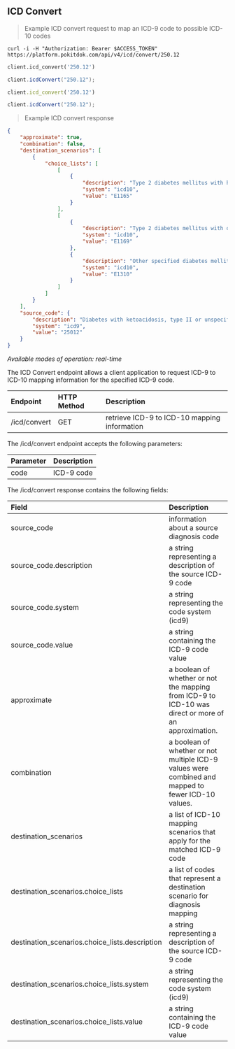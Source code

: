 ## ICD Convert
> Example ICD convert request to map an ICD-9 code to possible ICD-10 codes


```shell
curl -i -H "Authorization: Bearer $ACCESS_TOKEN" https://platform.pokitdok.com/api/v4/icd/convert/250.12
```

```python
client.icd_convert('250.12')
```

```csharp
client.icdConvert("250.12");
```

```ruby
client.icd_convert('250.12')
```

```java
client.icdConvert("250.12");
```

> Example ICD convert response

```json
{
    "approximate": true,
    "combination": false,
    "destination_scenarios": [
        {
            "choice_lists": [
                [
                    {
                        "description": "Type 2 diabetes mellitus with hyperglycemia",
                        "system": "icd10",
                        "value": "E1165"
                    }
                ],
                [
                    {
                        "description": "Type 2 diabetes mellitus with other specified complication",
                        "system": "icd10",
                        "value": "E1169"
                    },
                    {
                        "description": "Other specified diabetes mellitus with ketoacidosis without coma",
                        "system": "icd10",
                        "value": "E1310"
                    }
                ]
            ]
        }
    ],
    "source_code": {
        "description": "Diabetes with ketoacidosis, type II or unspecified type, uncontrolled",
        "system": "icd9",
        "value": "25012"
    }
}
```

*Available modes of operation: real-time*

The ICD Convert endpoint allows a client application to request ICD-9 to ICD-10 mapping information for the
specified ICD-9 code.


| Endpoint     | HTTP Method | Description                                  |
|:-------------|:------------|:---------------------------------------------|
| /icd/convert | GET         | retrieve ICD-9 to ICD-10 mapping information |


The /icd/convert endpoint accepts the following parameters:

| Parameter | Description |
|:----------|:------------|
| code      | ICD-9 code  |


The /icd/convert response contains the following fields:

| Field                                                     | Description                                                                                                       |
|:----------------------------------------------------------|:------------------------------------------------------------------------------------------------------------------|
| source_code                                               | information about a source diagnosis code                                                                                |
| source_code.description                                   | a string representing a description of the source ICD-9 code                                                      |
| source_code.system                                        | a string representing the code system (icd9)                                                                      |
| source_code.value                                         | a string containing the ICD-9 code value                                                                          |
| approximate                                               | a boolean of whether or not the mapping from ICD-9 to ICD-10 was direct or more of an approximation.              |
| combination                                               | a boolean of whether or not multiple ICD-9 values were combined and mapped to fewer ICD-10 values.                |                                                                                  
| destination_scenarios                                     | a list of ICD-10 mapping scenarios that apply for the matched ICD-9 code                                          |
| destination_scenarios.choice_lists                        | a list of codes that represent a destination scenario for diagnosis mapping                                       |
| destination_scenarios.choice_lists.description            | a string representing a description of the source ICD-9 code                                                      |
| destination_scenarios.choice_lists.system                 | a string representing the code system (icd9)                                                                      |
| destination_scenarios.choice_lists.value                  | a string containing the ICD-9 code value                                                                          |
